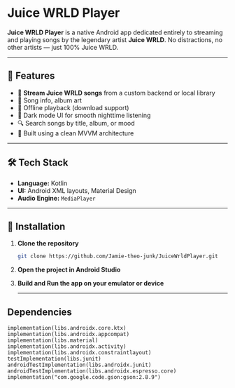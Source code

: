 # Juice WRLD Player 

**Juice WRLD Player** is a native Android app dedicated entirely to streaming and playing songs by the legendary artist **Juice WRLD**. No distractions, no other artists — just 100% Juice WRLD.

---

## 📱 Features

- 🎵 **Stream Juice WRLD songs** from a custom backend or local library
- 🎤 Song info, album art
- 💾 Offline playback (download support)
- 🌙 Dark mode UI for smooth nighttime listening
- 🔍 Search songs by title, album, or mood
- 🧠 Built using a clean MVVM architecture

---

## 🛠 Tech Stack

- **Language:** Kotlin
- **UI:** Android XML layouts, Material Design
- **Audio Engine:**  `MediaPlayer`

---

## 🔧 Installation

1. **Clone the repository**
   ```bash
   git clone https://github.com/Jamie-theo-junk/JuiceWrldPlayer.git

2. **Open the project in Android Studio**
3. **Build and Run the app on your emulator or device**

   ---

## Dependencies

    implementation(libs.androidx.core.ktx)
    implementation(libs.androidx.appcompat)
    implementation(libs.material)
    implementation(libs.androidx.activity)
    implementation(libs.androidx.constraintlayout)
    testImplementation(libs.junit)
    androidTestImplementation(libs.androidx.junit)
    androidTestImplementation(libs.androidx.espresso.core)
    implementation("com.google.code.gson:gson:2.8.9")
